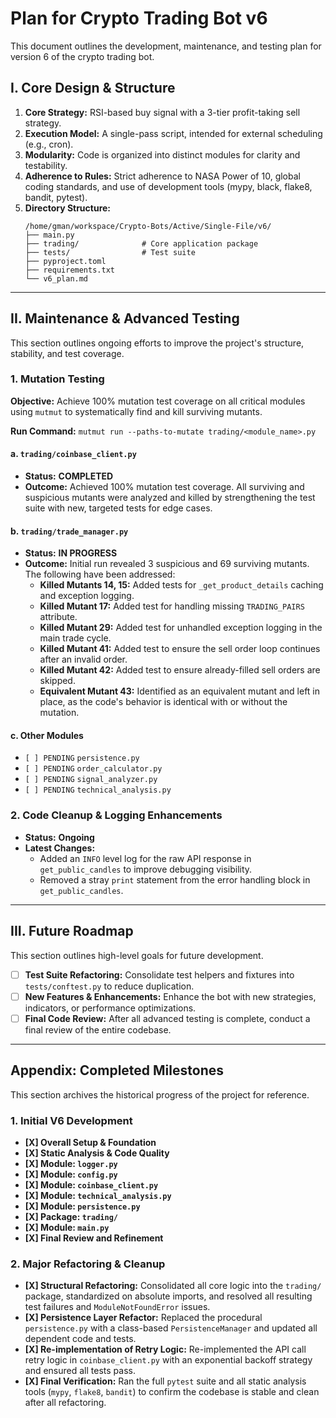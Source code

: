 # Plan for Crypto Trading Bot v6

This document outlines the development, maintenance, and testing plan for version 6 of the crypto trading bot.

## I. Core Design & Structure

1.  **Core Strategy:** RSI-based buy signal with a 3-tier profit-taking sell strategy.
2.  **Execution Model:** A single-pass script, intended for external scheduling (e.g., cron).
3.  **Modularity:** Code is organized into distinct modules for clarity and testability.
4.  **Adherence to Rules:** Strict adherence to NASA Power of 10, global coding standards, and use of development tools (mypy, black, flake8, bandit, pytest).
5.  **Directory Structure:**
    ```
    /home/gman/workspace/Crypto-Bots/Active/Single-File/v6/
    ├── main.py
    ├── trading/              # Core application package
    ├── tests/                # Test suite
    ├── pyproject.toml
    ├── requirements.txt
    └── v6_plan.md
    ```

---

## II. Maintenance & Advanced Testing

This section outlines ongoing efforts to improve the project's structure, stability, and test coverage.

### 1. Mutation Testing

**Objective:** Achieve 100% mutation test coverage on all critical modules using `mutmut` to systematically find and kill surviving mutants.

**Run Command:** `mutmut run --paths-to-mutate trading/<module_name>.py`

#### a. `trading/coinbase_client.py`
- **Status:** **COMPLETED**
- **Outcome:** Achieved 100% mutation test coverage. All surviving and suspicious mutants were analyzed and killed by strengthening the test suite with new, targeted tests for edge cases.

#### b. `trading/trade_manager.py`
- **Status:** **IN PROGRESS**
- **Outcome:** Initial run revealed 3 suspicious and 69 surviving mutants. The following have been addressed:
  - **Killed Mutants 14, 15:** Added tests for `_get_product_details` caching and exception logging.
  - **Killed Mutant 17:** Added test for handling missing `TRADING_PAIRS` attribute.
  - **Killed Mutant 29:** Added test for unhandled exception logging in the main trade cycle.
  - **Killed Mutant 41:** Added test to ensure the sell order loop continues after an invalid order.
  - **Killed Mutant 42:** Added test to ensure already-filled sell orders are skipped.
  - **Equivalent Mutant 43:** Identified as an equivalent mutant and left in place, as the code's behavior is identical with or without the mutation.

#### c. Other Modules
- `[ ] PENDING`  `persistence.py`
- `[ ] PENDING`  `order_calculator.py`
- `[ ] PENDING`  `signal_analyzer.py`
- `[ ] PENDING`  `technical_analysis.py`

### 2. Code Cleanup & Logging Enhancements
- **Status:** **Ongoing**
- **Latest Changes:**
  - Added an `INFO` level log for the raw API response in `get_public_candles` to improve debugging visibility.
  - Removed a stray `print` statement from the error handling block in `get_public_candles`.

---

## III. Future Roadmap

This section outlines high-level goals for future development.

*   [ ] **Test Suite Refactoring:** Consolidate test helpers and fixtures into `tests/conftest.py` to reduce duplication.
*   [ ] **New Features & Enhancements:** Enhance the bot with new strategies, indicators, or performance optimizations.
*   [ ] **Final Code Review:** After all advanced testing is complete, conduct a final review of the entire codebase.

---

## Appendix: Completed Milestones

This section archives the historical progress of the project for reference.

### 1. Initial V6 Development
*   **[X] Overall Setup & Foundation**
*   **[X] Static Analysis & Code Quality**
*   **[X] Module: `logger.py`**
*   **[X] Module: `config.py`**
*   **[X] Module: `coinbase_client.py`**
*   **[X] Module: `technical_analysis.py`**
*   **[X] Module: `persistence.py`**
*   **[X] Package: `trading/`**
*   **[X] Module: `main.py`**
*   **[X] Final Review and Refinement**

### 2. Major Refactoring & Cleanup
*   **[X] Structural Refactoring:** Consolidated all core logic into the `trading/` package, standardized on absolute imports, and resolved all resulting test failures and `ModuleNotFoundError` issues.
*   **[X] Persistence Layer Refactor:** Replaced the procedural `persistence.py` with a class-based `PersistenceManager` and updated all dependent code and tests.
*   **[X] Re-implementation of Retry Logic:** Re-implemented the API call retry logic in `coinbase_client.py` with an exponential backoff strategy and ensured all tests pass.
*   **[X] Final Verification:** Ran the full `pytest` suite and all static analysis tools (`mypy`, `flake8`, `bandit`) to confirm the codebase is stable and clean after all refactoring.